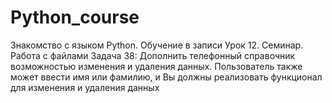 ﻿# Python_course
Знакомство с языком Python. Обучение в записи
Урок 12. Семинар. Работа с файлами
Задача 38: Дополнить телефонный справочник возможностью изменения и удаления данных. Пользователь также может ввести имя или фамилию, и Вы должны реализовать функционал для изменения и удаления данных
